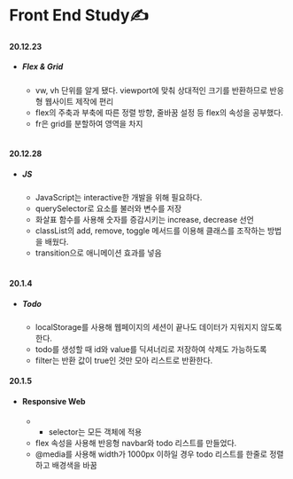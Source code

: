 # Front End Study✍
#### 20.12.23
  + ##### Flex & Grid
    + vw, vh 단위를 알게 됐다. viewport에 맞춰 상대적인 크기를 반환하므로 반응형 웹사이트 제작에 편리
    + flex의 주축과 부축에 따른 정렬 방향, 줄바꿈 설정 등 flex의 속성을 공부했다.
    + fr은 grid를 분할하여 영역을 차지
    <br/>
#### 20.12.28
  + ##### JS
    + JavaScript는 interactive한 개발을 위해 필요하다.
    + querySelector로 요소를 불러와 변수를 저장
    + 화살표 함수를 사용해 숫자를 증감시키는 increase, decrease 선언
    + classList의 add, remove, toggle 메서드를 이용해 클래스를 조작하는 방법을 배웠다.
    + transition으로 애니메이션 효과를 넣음
    <br/>
 #### 20.1.4
  + ##### Todo
    + localStorage를 사용해 웹페이지의 세션이 끝나도 데이터가 지워지지 않도록 한다.
    + todo를 생성할 때 id와 value를 딕셔너리로 저장하여 삭제도 가능하도록
    + filter는 반환 값이 true인 것만 모아 리스트로 반환한다.
#### 20.1.5
  + #### Responsive Web
    + * selector는 모든 객체에 적용
    + flex 속성을 사용해 반응형 navbar와 todo 리스트를 만들었다.
    + @media를 사용해 width가 1000px 이하일 경우 todo 리스트를 한줄로 정렬하고 배경색을 바꿈
